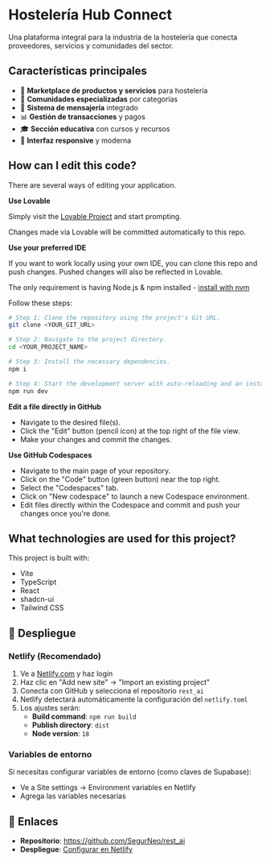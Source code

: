 # Hostelería Hub Connect

Una plataforma integral para la industria de la hostelería que conecta proveedores, servicios y comunidades del sector.

## Características principales

- 🏪 **Marketplace de productos y servicios** para hostelería
- 👥 **Comunidades especializadas** por categorías
- 💬 **Sistema de mensajería** integrado
- 📊 **Gestión de transacciones** y pagos
- 🎓 **Sección educativa** con cursos y recursos
- 📱 **Interfaz responsive** y moderna

## How can I edit this code?

There are several ways of editing your application.

**Use Lovable**

Simply visit the [Lovable Project](https://lovable.dev/projects/4b7a55d6-1139-40d3-9475-f514f1efc903) and start prompting.

Changes made via Lovable will be committed automatically to this repo.

**Use your preferred IDE**

If you want to work locally using your own IDE, you can clone this repo and push changes. Pushed changes will also be reflected in Lovable.

The only requirement is having Node.js & npm installed - [install with nvm](https://github.com/nvm-sh/nvm#installing-and-updating)

Follow these steps:

```sh
# Step 1: Clone the repository using the project's Git URL.
git clone <YOUR_GIT_URL>

# Step 2: Navigate to the project directory.
cd <YOUR_PROJECT_NAME>

# Step 3: Install the necessary dependencies.
npm i

# Step 4: Start the development server with auto-reloading and an instant preview.
npm run dev
```

**Edit a file directly in GitHub**

- Navigate to the desired file(s).
- Click the "Edit" button (pencil icon) at the top right of the file view.
- Make your changes and commit the changes.

**Use GitHub Codespaces**

- Navigate to the main page of your repository.
- Click on the "Code" button (green button) near the top right.
- Select the "Codespaces" tab.
- Click on "New codespace" to launch a new Codespace environment.
- Edit files directly within the Codespace and commit and push your changes once you're done.

## What technologies are used for this project?

This project is built with:

- Vite
- TypeScript
- React
- shadcn-ui
- Tailwind CSS

## 🚀 Despliegue

### Netlify (Recomendado)

1. Ve a [Netlify.com](https://netlify.com) y haz login
2. Haz clic en "Add new site" → "Import an existing project"
3. Conecta con GitHub y selecciona el repositorio `rest_ai`
4. Netlify detectará automáticamente la configuración del `netlify.toml`
5. Los ajustes serán:
   - **Build command**: `npm run build`
   - **Publish directory**: `dist`
   - **Node version**: `18`

### Variables de entorno

Si necesitas configurar variables de entorno (como claves de Supabase):
- Ve a Site settings → Environment variables en Netlify
- Agrega las variables necesarias

## 🔗 Enlaces

- **Repositorio**: https://github.com/SegurNeo/rest_ai
- **Despliegue**: [Configurar en Netlify](https://netlify.com)
